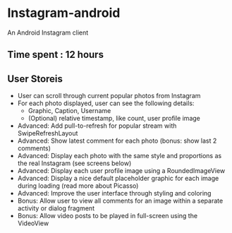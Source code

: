 # Instagram-android
An Android Instagram client

## Time spent : 12 hours

## User Storeis
* User can scroll through current popular photos from Instagram
* For each photo displayed, user can see the following details:
  * Graphic, Caption, Username
  * (Optional) relative timestamp, like count, user profile image
* Advanced: Add pull-to-refresh for popular stream with SwipeRefreshLayout
* Advanced: Show latest comment for each photo (bonus: show last 2 comments)
* Advanced: Display each photo with the same style and proportions as the real Instagram (see screens below)
* Advanced: Display each user profile image using a RoundedImageView
* Advanced: Display a nice default placeholder graphic for each image during loading (read more about Picasso)
* Advanced: Improve the user interface through styling and coloring
* Bonus: Allow user to view all comments for an image within a separate activity or dialog fragment
* Bonus: Allow video posts to be played in full-screen using the VideoView
